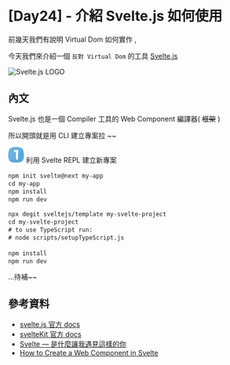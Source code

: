 # [Day24] - 介紹 Svelte.js 如何使用

前幾天我們有說明 Virtual Dom 如何實作 ,

今天我們來介紹一個 `反對 Virtual Dom` 的工具 [Svelte.js](https://svelte.dev/)

![Svelte.js LOGO](https://i.imgur.com/D9xn0vD.png)

## 內文

Svelte.js 也是一個 Compiler 工具的 Web Component 編譯器( ~~框架~~ )

所以開頭就是用 CLI 建立專案拉 ~~

![one](https://raw.githubusercontent.com/andrew781026/ithome_ironman_2021/master/day-06/number-icon/one.png) 利用 Svelte REPL 建立新專案

```shell
npm init svelte@next my-app
cd my-app
npm install
npm run dev
```

```shell
npx degit sveltejs/template my-svelte-project
cd my-svelte-project
# to use TypeScript run:
# node scripts/setupTypeScript.js

npm install
npm run dev
```

...待補~~

## 參考資料

- [svelte.js 官方 docs](https://svelte.dev/)
- [svelteKit 官方 docs](https://kit.svelte.dev/docs)
- [Svelte — 是什麼讓我遇見這樣的你](https://blog.kalan.dev/2020-04-19-svelte-%E2%80%94-%E6%98%AF%E4%BB%80%E9%BA%BC%E8%AE%93%E6%88%91%E9%81%87%E8%A6%8B%E9%80%99%E6%A8%A3%E7%9A%84%E4%BD%A0/)
- [How to Create a Web Component in Svelte](https://dev.to/silvio/how-to-create-a-web-components-in-svelte-2g4j)
